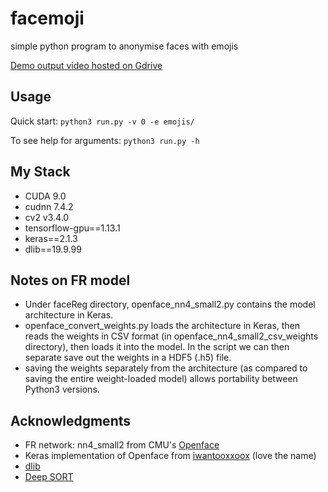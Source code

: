 # facemoji
simple python program to anonymise faces with emojis 

[Demo output video hosted on Gdrive](https://drive.google.com/open?id=1ZpZZtuUPsrvspxh-I9GvbtTPQ-m1Aplr)

## Usage
Quick start:
`python3 run.py -v 0 -e emojis/ `

To see help for arguments:
`python3 run.py -h `

## My Stack
- CUDA 9.0
- cudnn 7.4.2
- cv2 v3.4.0
- tensorflow-gpu==1.13.1
- keras==2.1.3
- dlib==19.9.99 

## Notes on FR model
- Under faceReg directory, openface_nn4_small2.py contains the model architecture in Keras.
- openface_convert_weights.py loads the architecture in Keras, then reads the weights in CSV format (in openface_nn4_small2_csv_weights directory), then loads it into the model. In the script we can then separate save out the weights in a HDF5 (.h5) file. 
- saving the weights separately from the architecture (as compared to saving the entire weight-loaded model) allows portability between Python3 versions. 

## Acknowledgments
- FR network: nn4_small2 from CMU's [Openface](https://cmusatyalab.github.io/openface/) 
- Keras implementation of Openface from [iwantooxxoox](https://github.com/iwantooxxoox/Keras-OpenFace) (love the name)
- [dlib](http://dlib.net/)
- [Deep SORT](https://github.com/nwojke/deep_sort)
